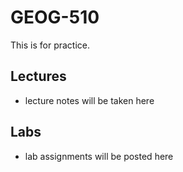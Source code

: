 # GEOG-510

This is for practice.

## Lectures
- lecture notes will be taken here

## Labs
- lab assignments will be posted here

